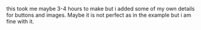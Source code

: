 this took me maybe 3-4 hours to make but i added some of my own details for buttons and images. Maybe it is not perfect as in the example but i am fine with it.